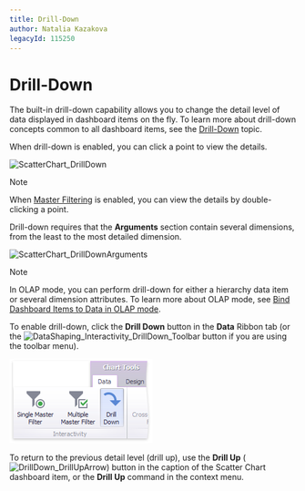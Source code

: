 ```yaml
---
title: Drill-Down
author: Natalia Kazakova
legacyId: 115250
---
```

# Drill-Down
The built-in drill-down capability allows you to change the detail level of data displayed in dashboard items on the fly. To learn more about drill-down concepts common to all dashboard items, see the [Drill-Down](../../../interactivity/drill-down.md) topic.

When drill-down is enabled, you can click a point to view the details.

![ScatterChart_DrillDown](../../../../../images/img120198.png)

> [!NOTE]
> When [Master Filtering](../../../interactivity/master-filtering.md) is enabled, you can view the details by double-clicking a point.

Drill-down requires that the **Arguments** section contain several dimensions, from the least to the most detailed dimension.

![ScatterChart_DrillDownArguments](../../../../../images/img120199.png)

> [!NOTE]
> In OLAP mode, you can perform drill-down for either a hierarchy data item or several dimension attributes. To learn more about OLAP mode, see [Bind Dashboard Items to Data in OLAP mode](../../../bind-dashboard-items-to-data/bind-dashboard-items-to-data-in-olap-mode.md).

To enable drill-down, click the **Drill Down** button in the **Data** Ribbon tab (or the ![DataShaping_Interactivity_DrillDown_Toolbar](../../../../../images/img19513.png) button if you are using the toolbar menu).

![Chart_Interactivity_DrillDown_Ribbon](../../../../../images/img21872.png)

To return to the previous detail level (drill up), use the **Drill Up** (![DrillDown_DrillUpArrow](../../../../../images/img18627.png)) button in the caption of the Scatter Chart dashboard item, or the **Drill Up** command in the context menu.